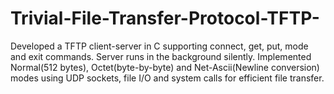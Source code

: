 # Trivial-File-Transfer-Protocol-TFTP-
Developed a TFTP client-server in C supporting connect, get, put, mode and exit commands. Server runs in the background silently. Implemented Normal(512 bytes), Octet(byte-by-byte) and Net-Ascii(Newline conversion) modes using UDP sockets, file I/O and system calls for efficient file transfer.
